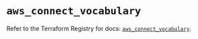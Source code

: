 # `aws_connect_vocabulary`

Refer to the Terraform Registry for docs: [`aws_connect_vocabulary`](https://registry.terraform.io/providers/hashicorp/aws/5.91.0/docs/resources/connect_vocabulary).
